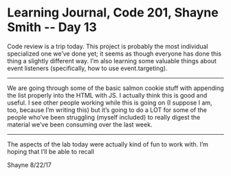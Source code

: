 # Learning Journal, Code 201, Shayne Smith -- Day 13

Code review is a trip today. This project is probably the most individual specialized one we’ve done yet; it seems as though everyone has done this thing a slightly different way. I’m also learning some valuable things about event listeners (specifically, how to use event.targeting).

---

We are going through some of the basic salmon cookie stuff with appending the list properly into the HTML with JS. I actually think this is good and useful. I see other people working while this is going on (I suppose I am, too, because I’m writing this) but it’s going to do a LOT for some of the people who’ve been struggling (myself included) to really digest the material we’ve been consuming over the last week.

---

The aspects of the lab today were actually kind of fun to work with. I’m hoping that I’ll be able to recall

Shayne
8/22/17
